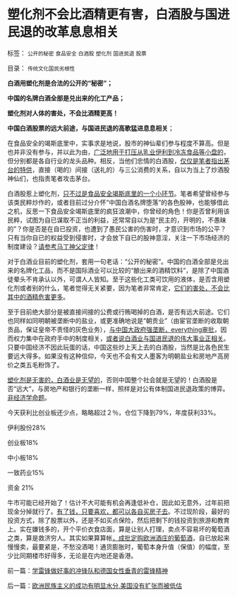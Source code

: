 # 塑化剂不会比酒精更有害，白酒股与国进民退的改革息息相关

标签： `公开的秘密` `食品安全` `白酒股` `塑化剂` `国进民退` `股票` 

目录： `传统文化国民劣根性`

**白酒用塑化剂是合法的公开的“秘密”；**

**中国的名牌白酒全部是兑出来的化工产品；**

**塑化剂对人体的害处，不会比酒精更高！**

**中国白酒股票的远大前途，与国进民退的高歌猛进息息相关**；

在食品安全的竭斯底里中，实事求是地说，股市的神仙辈们参与程度不算高。但是也并非没有参与，并以此为由，[广泛地用于打压从乳业伊利到冷冻食品等小盘的](../../../2011/6/18/非法举报伊利，合法造谣金龙鱼.md)，但分别都是各自行业的龙头品种。相反，当他们忠情的白酒股，[仅仅是笔者指出茅台的特供](../../../2012/3/8/茅台的神话和现实中的茅台.md)，直接（喝的）间接（送礼的）与三公消费的关系，自以为当上了炒酒股神仙们，也指责笔者攻击茅台。

白酒股惹上塑化剂，[只不过是食品安全竭斯底里的一个小环节](../../../2012/12/23/食品安全被成功炒作的地区都不适合民主.md)。笔者希望曾经参与该类民粹炒作的，或者目前过分介怀“中国白酒名牌堕落”的各色股神，也能够借此之机，反思一下食品安全竭斯底里的疯狂浪潮中，你曾经的角色！你是否曾利用该民粹，试图为自已谋取不正当的利益，还常常自以为是“民主的，开明的，不愚昧的”？你是否是在自已投资，也遭到了愚民公害的伤害时，才意识到市场的公平？只有当你自已的权益受到侵害时，才会放下自已的股神意淫，关注一下市场经济的制度建设？[请参考马丁神父定律](../../../2010/3/20/马丁神父定律：“合法侵犯人权”无赢家.md)！

对于白酒业目前的塑化剂，套用一句老话：“公开的秘密”。中国的白酒全部是兑出来的名牌化工品，而不是国际酒业可以比较的“酿出来的酒精饮料”，是除了中国酒徒晕头不肯承认以外，可谓人人皆知。至于这些化工类可饮用的液体，是否含用塑化剂或者别的什么，笔者觉得无关紧要，因为笔者非常肯定，[它们的害处，不会比其中的酒精危害更多](../../../2012/12/23/食品安全的竭斯底里不是“被洗脑”.md)。

至于目前绝大部分是被直接间接的公费或行贿喝掉的白酒，是否有远大前途。它们也同样如同明朝被垄断中的盐业，或更准确地说是“朝贡业”（由宦官垄断的收取朝贡品，保证皇帝不责怪的灰色业务），[与中国大政府强垄断，everything审批](../../../2010/2/28/行政垄断的专营权与黑社会腐败的关系.md)，因而权力集中在政府手中的制度相关，[或者说白酒业与国进民退的伟大事业正相关](../../../2010/2/22/为什么三亚春节晒白肉成为时尚.md)。只要中国经济不因此玩蛋的话，中国这些炒上天上去的白酒股，当然是比各色民生要远大得多。如果没有这种信仰，今天也不会有文人墨客为明朝盐业和房地产高房价之类五毛粉饰了。

[塑化剂是无害的，白酒业是无望的](../../../2012/12/23/食品安全的竭斯底里不是“被洗脑”.md)，否则中国整个社会就是无望的！白酒股是否“远大”，与房地产和银行的垄断一样，照样是对公有体制国进民退政策的博弈。[非经济学命题](../../../2011/1/2/炒房不要“懂经济”，打压房价都是买入的良机.md)。

今天获利比创业板还少点，略略超过２％，仓位下降到79%，年度获利33%。

伊利股份28%

创业板18%

中小板18%

一致药业15%

资金 21%

牛市可能已经开始了！估计不大可能有机会再逢低补仓，因此如无意外，过年前把现金分掉就行了。[有了钱，只要喜欢，都可以各自买房子去](../../../2012/12/24/经济健康则房价低，股价高！反之亦然！.md)。不过现阶段，最好的投资方式，除了股票以外，还是不如买点保险，然后把剩下的钱投资到旅游和教育上。实在嫌钱多的，开个平价衣食店面，算是让别人打理，卖点不容易坏的葡萄酒之类，算是救济穷人。其实如果算算帐[，成批定购欧洲酒庄的葡萄酒](../../../2012/9/21/葡萄酒和法国葡萄酒；.md)，自已放起来慢慢卖，最要紧是，不愁没酒喝！通货膨胀时，葡萄本身升值（保值）的幅度，至少比同期楼市好得多，无论是在内地还是香港。

前一篇：[学雷锋做好事的冲锋队和德国女性垂青的雷锋精神](../../../2012/12/25/学雷锋做好事的冲锋队和德国女性垂青的雷锋精神.md)

后一篇：[欧洲民族主义的成功有明显水分,美国没有扩张而被低估](../../../2012/12/26/欧洲民族主义的成功有明显水分,美国没有扩张而被低估.md)